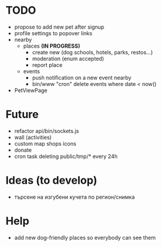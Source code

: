 TODO
======================
- propose to add new pet after signup
- profile settings to popover links
- nearby
    - places **(IN PROGRESS)**
        - create new (dog schools, hotels, parks, restos...)
        - moderation (enum accepted)
        - report place
    - events
        - push notification on a new event nearby
        - bin/www "cron" delete events where date < now()
- PetViewPage

Future
======================
- refactor api/bin/sockets.js
- wall (activities)
- custom map shops icons
- donate
- cron task deleting public/tmp/* every 24h

Ideas (to develop)
======================
- търсене на изгубени кучета по регион/снимка

Help
======================
- add new dog-friendly places so everybody can see them